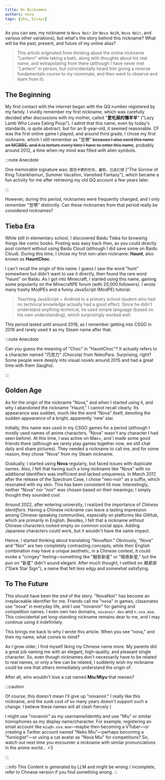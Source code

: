 ```yaml
---
title: On Nicknames
authors: nova
tags: [oho, Essays]
---
```


As you can see, my nickname is `Nova Noir` (or `Nova No1R`, `Nova No1r`, and various other variations), but what's the story behind this nickname? What will be the past, present, and future of my online alias?

> This article originated from thinking about the online nickname "Lantern" while taking a bath, along with thoughts about his real name, and extrapolating from there (although I have never met "Lantern" in person, but coincidentally heard him giving a reverse fundamentals course to my roommate, and then went to observe and learn from it).

## The Beginning

My first contact with the internet began with the QQ number registered by my family. I vividly remember my first nickname, which was carefully decided after discussions with my mother, called "**爱吃屎的懒羊羊**" ("Lazy Lamb Who Loves Eating Poop"). I admit that this name, even by today's standards, is quite abstract, but for an 8-year-old, it seemed reasonable. CF was the first online game I played, and around third grade, I chose my first nickname, which I still remember as "丗堺" ~~because I also used this name on MCBBS, and it is torture every time I have to enter this name~~, probably around 2012, a time when my mind was filled with alien symbols.

:::note Anecdote

One memorable signature was: `图坦卡蒙的忧伤，暑假，已逝幻想` ("The Sorrow of King Tutankhamun, Summer Vacation, Vanished Fantasy"), which became a fun activity for me after retrieving my old QQ account a few years later.

:::

However, during this period, nicknames were frequently changed, and I only remember "丗堺" distinctly. Can these nicknames from that period really be considered nicknames?

## Tieba Era

While still in elementary school, I discovered Baidu Tieba for browsing things like comic books. Posting was easy back then, as you could directly post content without using Baidu Cloud (although I did save some on Baidu Cloud). During this time, I chose my first non-alien nickname: **Haunt**, also known as **HauntChoc**.

I can't recall the origin of this name. I guess I saw the word "hunt" somewhere but didn't want to use it directly, then found the rare word "haunt" on Baidu. As I got into Minecraft, I started using this name, gaining some popularity on the MinecraftPE forum (with 20,000 followers). I wrote many trashy ModPEs and a funny JavaScript (ModPE) tutorial.

> Teaching JavaScript + Android to a primary school student who had no technical knowledge actually had a good effect. Since he didn't understand anything technical, he used simple language (based on his own understanding), which surprisingly worked well.

This period lasted until around 2016, as I remember getting into CSGO in 2016 and rarely used it as my Steam name after that.

:::note Anecdote

Can you guess the meaning of "Choc" in "HauntChoc"? It actually refers to a character named "巧克力" (Chocola) from NekoPara. Surprising, right? Some people were deeply into visual novels around 2015 and had a great time with them (laughs).

:::

## Golden Age

As for the origin of the nickname "Nova," and when I started using it, and why I abandoned the nickname "Haunt," I cannot recall clearly. Its appearance was sudden, much like the word "Nova" itself, denoting the sudden appearance of a bright, apparently 'new' star.

Initially, this name was used in my CSGO games for a period (although I mostly used names of anime characters, "Nova" wasn't any character I had seen before). At this time, I was active on Max+, and I made some good friends there (although we rarely play games together now, we still chat daily and share pictures). They needed a nickname to call me, and for some reason, they chose "Nova" from my Steam nickname.

Gradually, I started using **Nova** regularly, but faced issues with duplicate names. Also, I felt that having such a long nickname like "Nova" with no additional identifiers was inefficient and lacked uniqueness. In March 2017, after the release of the Spectrum Case, I chose "neo-noir" as a suffix, which resonated with my skin. This has been consistent till now. Interestingly, neither "Nova" nor "noir" was chosen based on their meanings; I simply thought they sounded cool.

Around 2022, after entering university, I realized the importance of _Chinese identifiers_. Having a Chinese nickname can leave a lasting impression among Chinese-speaking communities, especially on platforms like GitHub, which are primarily in English. Besides, I felt that a nickname without Chinese characters looked empty on common social apps. Adding Japanese characters could work, but it wouldn't have the same impact.

Hence, I started thinking about translating "NovaNoir." Obviously, "Nova" and "Noir" are two completely contrasting concepts; while their English combination may have a unique aesthetic, in a Chinese context, it could evoke a "cringey" feeling—something like "魅影新星" or "暗夜新星," but the pun on "新星" didn't sound elegant. After much thought, I settled on _黯星座_ ("Dark Star Sign"), a name that felt less edgy and somewhat satisfying.

## To The Future

This should have been the end of the story. "NovaNoir" has become an irreplaceable identifier for me. Friends call me "nova" in games, classmates use "nova" in everyday life, and I use "novanoir" for gaming and competition names. I even own two domains, `novanoir.dev` and `n.ova.moe`. This coincidental yet long-standing nickname remains dear to me, and I may continue using it indefinitely.

This brings me back to why I wrote this article. When you see "nova," and then my name, what comes to mind?

As I grow older, I find myself liking my Chinese name more. My parents did a great job naming me with an elegant, high-quality, and pleasant single character. So, even though nicknames don't necessarily have to be related to real names, or only a few can be related, I suddenly wish my nickname could be one that others immediately understand the origin of.

After all, who wouldn't love a cat named **Miu**/**Miyu** that meows?

:::caution

Of course, this doesn't mean I'll give up "novanoir." I really like this nickname, and the sunk cost of so many years doesn't support such a change. I believe these names will all clash fiercely (

I might use "novanoir" as my username/identity and use "Miu" or similar homophones as my display name/character. For example, registering an email account like `miu@n.ova.moe`—maybe then becoming a VTuber—or creating a Twitter account named "Neko Miu"—perhaps becoming a "furologist"—or using a cat avatar as "Nova Miu" for competitions? So, watch out next time you encounter a nickname with similar pronunciations in the anime world... &lt;3

:::

:::info
This Content is generated by LLM and might be wrong / incomplete, refer to Chinese version if you find something wrong.
:::

<!-- AI -->
